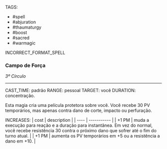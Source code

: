 TAGS:
- #spell
- #abjuration
- #thaumaturgy
- #boost
- #sacred
- #warmagic

INCORRECT_FORMAT_SPELL
### Campo de Força
*3º Círculo*
___
CAST_TIME: padrão
RANGE: pessoal
TARGET: você
DURATION: concentração.

Esta magia cria uma película protetora sobre você. Você recebe 30 PV temporários, mas apenas contra dano de corte, impacto ou perfuração.

INCREASES:
| cost | description |
| ---- | ----------- |
| +1 PM | muda a execução para reação e a duração para instantânea. Em vez do normal, você recebe resistência 30 contra o próximo dano que sofrer até o fim do turno atual. |
| +1 PM | aumenta os PV temporários em +5 ou a resistência a dano em +10. |
